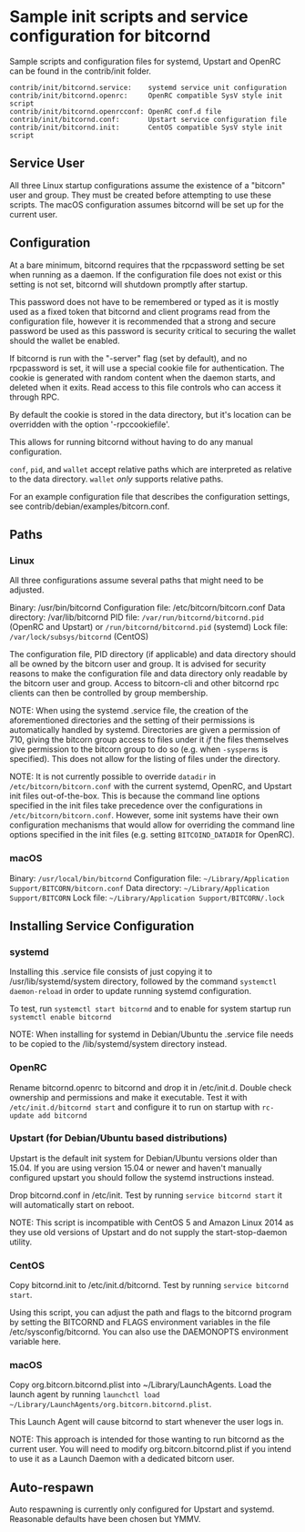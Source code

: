 Sample init scripts and service configuration for bitcornd
==========================================================

Sample scripts and configuration files for systemd, Upstart and OpenRC
can be found in the contrib/init folder.

    contrib/init/bitcornd.service:    systemd service unit configuration
    contrib/init/bitcornd.openrc:     OpenRC compatible SysV style init script
    contrib/init/bitcornd.openrcconf: OpenRC conf.d file
    contrib/init/bitcornd.conf:       Upstart service configuration file
    contrib/init/bitcornd.init:       CentOS compatible SysV style init script

Service User
---------------------------------

All three Linux startup configurations assume the existence of a "bitcorn" user
and group.  They must be created before attempting to use these scripts.
The macOS configuration assumes bitcornd will be set up for the current user.

Configuration
---------------------------------

At a bare minimum, bitcornd requires that the rpcpassword setting be set
when running as a daemon.  If the configuration file does not exist or this
setting is not set, bitcornd will shutdown promptly after startup.

This password does not have to be remembered or typed as it is mostly used
as a fixed token that bitcornd and client programs read from the configuration
file, however it is recommended that a strong and secure password be used
as this password is security critical to securing the wallet should the
wallet be enabled.

If bitcornd is run with the "-server" flag (set by default), and no rpcpassword is set,
it will use a special cookie file for authentication. The cookie is generated with random
content when the daemon starts, and deleted when it exits. Read access to this file
controls who can access it through RPC.

By default the cookie is stored in the data directory, but it's location can be overridden
with the option '-rpccookiefile'.

This allows for running bitcornd without having to do any manual configuration.

`conf`, `pid`, and `wallet` accept relative paths which are interpreted as
relative to the data directory. `wallet` *only* supports relative paths.

For an example configuration file that describes the configuration settings,
see contrib/debian/examples/bitcorn.conf.

Paths
---------------------------------

### Linux

All three configurations assume several paths that might need to be adjusted.

Binary:              /usr/bin/bitcornd
Configuration file:  /etc/bitcorn/bitcorn.conf
Data directory:      /var/lib/bitcornd
PID file:            `/var/run/bitcornd/bitcornd.pid` (OpenRC and Upstart) or `/run/bitcornd/bitcornd.pid` (systemd)
Lock file:           `/var/lock/subsys/bitcornd` (CentOS)

The configuration file, PID directory (if applicable) and data directory
should all be owned by the bitcorn user and group.  It is advised for security
reasons to make the configuration file and data directory only readable by the
bitcorn user and group.  Access to bitcorn-cli and other bitcornd rpc clients
can then be controlled by group membership.

NOTE: When using the systemd .service file, the creation of the aforementioned
directories and the setting of their permissions is automatically handled by
systemd. Directories are given a permission of 710, giving the bitcorn group
access to files under it _if_ the files themselves give permission to the
bitcorn group to do so (e.g. when `-sysperms` is specified). This does not allow
for the listing of files under the directory.

NOTE: It is not currently possible to override `datadir` in
`/etc/bitcorn/bitcorn.conf` with the current systemd, OpenRC, and Upstart init
files out-of-the-box. This is because the command line options specified in the
init files take precedence over the configurations in
`/etc/bitcorn/bitcorn.conf`. However, some init systems have their own
configuration mechanisms that would allow for overriding the command line
options specified in the init files (e.g. setting `BITCOIND_DATADIR` for
OpenRC).

### macOS

Binary:              `/usr/local/bin/bitcornd`
Configuration file:  `~/Library/Application Support/BITCORN/bitcorn.conf`
Data directory:      `~/Library/Application Support/BITCORN`
Lock file:           `~/Library/Application Support/BITCORN/.lock`

Installing Service Configuration
-----------------------------------

### systemd

Installing this .service file consists of just copying it to
/usr/lib/systemd/system directory, followed by the command
`systemctl daemon-reload` in order to update running systemd configuration.

To test, run `systemctl start bitcornd` and to enable for system startup run
`systemctl enable bitcornd`

NOTE: When installing for systemd in Debian/Ubuntu the .service file needs to be copied to the /lib/systemd/system directory instead.

### OpenRC

Rename bitcornd.openrc to bitcornd and drop it in /etc/init.d.  Double
check ownership and permissions and make it executable.  Test it with
`/etc/init.d/bitcornd start` and configure it to run on startup with
`rc-update add bitcornd`

### Upstart (for Debian/Ubuntu based distributions)

Upstart is the default init system for Debian/Ubuntu versions older than 15.04. If you are using version 15.04 or newer and haven't manually configured upstart you should follow the systemd instructions instead.

Drop bitcornd.conf in /etc/init.  Test by running `service bitcornd start`
it will automatically start on reboot.

NOTE: This script is incompatible with CentOS 5 and Amazon Linux 2014 as they
use old versions of Upstart and do not supply the start-stop-daemon utility.

### CentOS

Copy bitcornd.init to /etc/init.d/bitcornd. Test by running `service bitcornd start`.

Using this script, you can adjust the path and flags to the bitcornd program by
setting the BITCORND and FLAGS environment variables in the file
/etc/sysconfig/bitcornd. You can also use the DAEMONOPTS environment variable here.

### macOS

Copy org.bitcorn.bitcornd.plist into ~/Library/LaunchAgents. Load the launch agent by
running `launchctl load ~/Library/LaunchAgents/org.bitcorn.bitcornd.plist`.

This Launch Agent will cause bitcornd to start whenever the user logs in.

NOTE: This approach is intended for those wanting to run bitcornd as the current user.
You will need to modify org.bitcorn.bitcornd.plist if you intend to use it as a
Launch Daemon with a dedicated bitcorn user.

Auto-respawn
-----------------------------------

Auto respawning is currently only configured for Upstart and systemd.
Reasonable defaults have been chosen but YMMV.
